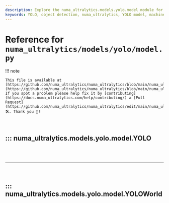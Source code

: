 ```yaml
---
description: Explore the numa_ultralytics.models.yolo.model module for YOLO object detection. Learn initialization, model mapping, and more.
keywords: YOLO, object detection, numa_ultralytics, YOLO model, machine learning, Python, model initialization
---
```


# Reference for `numa_ultralytics/models/yolo/model.py`

!!! note

    This file is available at [https://github.com/numa_ultralytics/numa_ultralytics/blob/main/numa_ultralytics/models/yolo/model.py](https://github.com/numa_ultralytics/numa_ultralytics/blob/main/numa_ultralytics/models/yolo/model.py). If you spot a problem please help fix it by [contributing](https://docs.numa_ultralytics.com/help/contributing/) a [Pull Request](https://github.com/numa_ultralytics/numa_ultralytics/edit/main/numa_ultralytics/models/yolo/model.py) 🛠️. Thank you 🙏!

<br>

## ::: numa_ultralytics.models.yolo.model.YOLO

<br><br><hr><br>

## ::: numa_ultralytics.models.yolo.model.YOLOWorld

<br><br>
